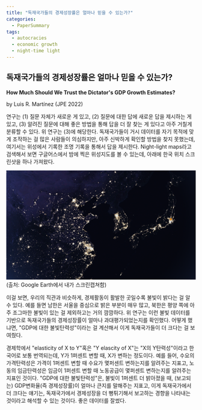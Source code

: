 ```yaml
---
title: "독재국가들의 경제성장률은 얼마나 믿을 수 있는가?"
categories:
  - PaperSummary
tags:
  - autocracies
  - economic growth
  - night-time light
--- 
```


## 독재국가들의 경제성장률은 얼마나 믿을 수 있는가?

**How Much Should We Trust the Dictator's GDP Growth Estimates?**

by Luis R. Martínez (JPE 2022)

<!--
I study the overstatement of economic growth in autocracies by comparing self-reported GDP figures to night-time light recorded by satellites from outer space. I show that the night-time-light elasticity of GDP is larger in authoritarian regimes, even accounting for differences in multiple country characteristics. This autocracy gradient in the elasticity is greater when the incentive to exaggerate economic growth is stronger or when the constraints on exaggeration are weaker. The results suggest that autocracies overstate yearly GDP growth by approximately 35%. Adjusting the data for manipulation leads to a more nuanced view on the recent economic success of autocracies.
-->

연구는 (1) 질문 자체가 새로운 게 있고, (2) 질문에 대한 답에 새로운 답을 제시하는 게 있고, (3) 알려진 질문에 대해 좋은 방법을 통해 답을 더 잘 찾는 게 있다고 아주 거칠게 분류할 수 있다. 위 연구는 (3)에 해당한다. 독재국가들이 거시 데이터를 자기 목적에 맞게 조작하는 걸 많은 사람들이 의심하지만, 아주 신박하게 확인할 방법을 찾지 못했는데, 여기서는 위성에서 기록한 조명 기록을 통해서 답을 제시한다. Night-light maps라고 검색해서 보면 구글어스에서 밤에 찍은 위성지도를 볼 수 있는데, 아래에 한국 위치 스크린샷을 하나 가져왔다.

![earthAtNight](/assets/images/earthAtNight.png)
(출처: Google Earth에서 내가 스크린캡쳐함)

이걸 보면, 우리의 직관과 비슷하게, 경제활동이 활발한 곳일수록 불빛이 밝다는 걸 알 수 있다. 예를 들면 남한은 서울을 중심으로 밝은 부분이 매우 많고, 북한은 평양 쪽에 아주 조그마한 불빛이 있는 걸 제외하고는 거의 깜깜하다. 위 연구는 이런 불빛 데이터를 기반으로 독재국가들의 경제성장률이 얼마나 과대평가되었는지를 확인했다. 어떻게 했냐면, "GDP에 대한 불빛탄력성"이라는 걸 계산해서 이게 독재국가들이 더 크다는 걸 보여줬다. 

경제학에서 "elasticity of X to Y"혹은 "Y elascity of X"는 "X의 Y탄력성"이라고 한국어로 보통 번역되는데, Y가 1퍼센트 변할 때, X가 변하는 정도이다. 예를 들어, 수요의 가격탄력성은 가격이 1퍼센트 변할 때 수요가 몇퍼센트 변하는지를 알려주는 지표고, 노동의 임금탄력성은 임금이 1퍼센트 변할 때 노동공급이 몇퍼센트 변하는지를 알려주는 지표인 것이다. "GDP에 대한 불빛탄력성"은, 불빛이 1퍼센트 더 밝아졌을 때, (보고되는) GDP변화율(즉 경제성장률)이 얼마나 큰지를 말해주는 지표고, 이게 독재국가에서 더 크다는 얘기는, 독재국가에서 경제성장을 더 뻥튀기해서 보고하는 경향을 나타내는 것이라고 해석할 수 있는 것이다. 좋은 데이터를 잘썼다. 
